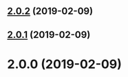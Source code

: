 ## [2.0.2](https://github.com/ggcaponetto/p-killa/compare/v2.0.1...v2.0.2) (2019-02-09)



## [2.0.1](https://github.com/ggcaponetto/p-killa/compare/v2.0.0...v2.0.1) (2019-02-09)



# 2.0.0 (2019-02-09)




